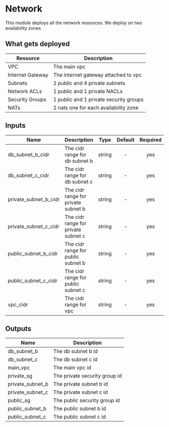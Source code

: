 # Network
This module deploys all the network resources.
We deploy on two availability zones

## What gets deployed
|Resource         | Description
|---              | ---
|VPC              | The main vpc
|Internet Gateway | The internet gateway attached to vpc
|Subnets          | 2 public and 4 private subnets
|Network ACLs     | 1 public and 1 private NACLs
|Security Groups  | 1 public and 1 private security groups
|NATs             | 2 nats one for each availability zone


## Inputs

| Name                  | Description                         | Type   | Default | Required |
| ------                | -------------                       | :----: | :-----: | :-----:  |
| db_subnet_b_cidr      | The cidr range for db subnet b      | string | -       | yes      |
| db_subnet_c_cidr      | The cidr range for db subnet c      | string | -       | yes      |
| private_subnet_b_cidr | The cidr range for private subnet b | string | -       | yes      |
| private_subnet_c_cidr | The cidr range for private subnet c | string | -       | yes      |
| public_subnet_b_cidr  | The cidr range for public subnet b  | string | -       | yes      |
| public_subnet_c_cidr  | The cidr range for public subnet c  | string | -       | yes      |
| vpc_cidr              | The cidr range for vpc              | string | -       | yes      |

## Outputs

| Name             | Description                   |
| ------           | -------------                 |
| db_subnet_b      | The db subnet b id            |
| db_subnet_c      | The db subnet c id            |
| main_vpc         | The main vpc id               |
| private_sg       | The private security group id |
| private_subnet_b | The private subnet b id       |
| private_subnet_c | The private subnet c id       |
| public_sg        | The public security group id  |
| public_subnet_b  | The public subnet b id        |
| public_subnet_c  | The public subnet c id        |
